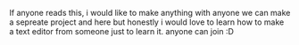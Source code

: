 If anyone reads this, i would like to make anything with anyone we can make a sepreate project and here
but honestly i would love to learn how to make a text editor from someone just to learn it. anyone can join
:D 
